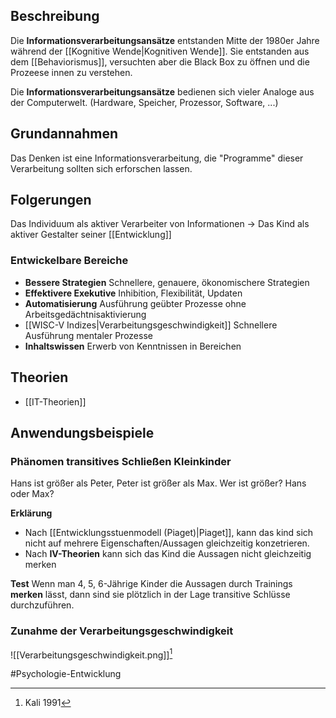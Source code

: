 ## Beschreibung
Die **Informationsverarbeitungsansätze** entstanden Mitte der 1980er Jahre während der [[Kognitive Wende|Kognitiven Wende]].
Sie entstanden aus dem [[Behaviorismus]], versuchten aber die Black Box zu öffnen und die Prozeese innen zu verstehen.

Die **Informationsverarbeitungsansätze** bedienen sich vieler Analoge aus der Computerwelt. (Hardware, Speicher, Prozessor, Software, ...)


## Grundannahmen
Das Denken ist eine Informationsverarbeitung, die "Programme" dieser Verarbeitung sollten sich erforschen lassen.


## Folgerungen
Das Individuum als aktiver Verarbeiter von Informationen
-> Das Kind als aktiver Gestalter seiner [[Entwicklung]]

### Entwickelbare Bereiche
- **Bessere Strategien**
Schnellere, genauere, ökonomischere Strategien
- **Effektivere Exekutive**
Inhibition, Flexibilität, Updaten
- **Automatisierung**
Ausführung geübter Prozesse ohne Arbeitsgedächtnisaktivierung
- [[WISC-V Indizes|Verarbeitungsgeschwindigkeit]]
Schnellere Ausführung mentaler Prozesse
- **Inhaltswissen**
Erwerb von Kenntnissen in Bereichen


## Theorien
- [[IT-Theorien]]


## Anwendungsbeispiele
### Phänomen transitives Schließen Kleinkinder
Hans ist größer als Peter, Peter ist größer als Max. Wer ist größer? Hans oder Max?

**Erklärung**
- Nach [[Entwicklungsstuenmodell (Piaget)|Piaget]], kann das kind sich nicht auf mehrere Eigenschaften/Aussagen gleichzeitig konzetrieren.
- Nach **IV-Theorien** kann sich das Kind die Aussagen nicht gleichzeitig merken

**Test**
Wenn man 4, 5, 6-Jährige Kinder die Aussagen durch Trainings **merken** lässt, dann sind sie plötzlich in der Lage transitive Schlüsse durchzuführen.

### Zunahme der Verarbeitungsgeschwindigkeit
![[Verarbeitungsgeschwindigkeit.png]][^1]

#Psychologie-Entwicklung 

[^1]: Kali 1991